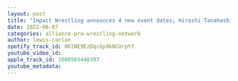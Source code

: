 ```yaml
---
layout: post
title: "Impact Wrestling announces 4 new event dates; Hiroshi Tanahashi wants CM Punk at Wrestle Kingdom"
date: 2022-06-07
categories: alliance-pro-wrestling-network
author: lewis-carlan
spotify_track_id: 06lNE9EzDqcGp9k8CUrptf
youtube_video_id: 
apple_track_id: 1000565448397
youtube_metadata: 
---
```

